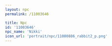 ```yaml
---
layout: npc
permalink: /11003646

title: Npc
id: '11003646'
npc_name: 'Nikki'
icon_url: 'portrait/npc/11000886_rabbit2_p.png'
---
```

